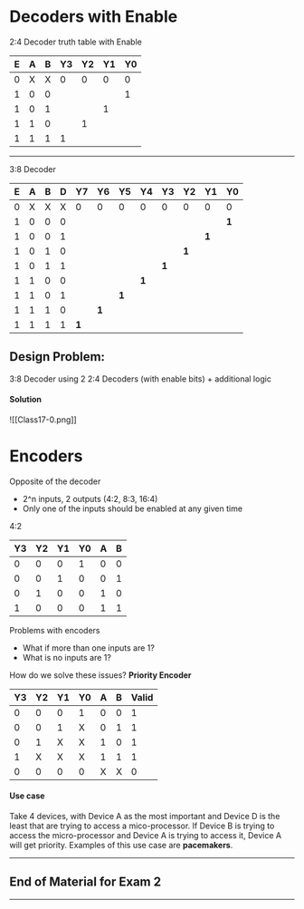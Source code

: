 # Decoders with Enable
2:4 Decoder truth table with Enable

| E   | A   | B   | Y3  | Y2  | Y1  | Y0  |
| --- | --- | --- | --- | --- | --- | --- |
| 0   | X   | X   | 0   | 0   | 0   | 0   |
| 1   | 0   | 0   |     |     |     | 1   |
| 1   | 0   | 1   |     |     | 1   |     |
| 1   | 1   | 0   |     | 1   |     |     |
| 1   | 1   | 1   | 1   |     |     |     |

---
3:8 Decoder

| E   | A   | B   | D   | Y7    | Y6    | Y5    | Y4    | Y3    | Y2    | Y1    | Y0    |
| --- | --- | --- | --- | ----- | ----- | ----- | ----- | ----- | ----- | ----- | ----- |
| 0   | X   | X   | X   | 0     | 0     | 0     | 0     | 0     | 0     | 0     | 0     |
| 1   | 0   | 0   | 0   |       |       |       |       |       |       |       | **1** |
| 1   | 0   | 0   | 1   |       |       |       |       |       |       | **1** |       |
| 1   | 0   | 1   | 0   |       |       |       |       |       | **1** |       |       |
| 1   | 0   | 1   | 1   |       |       |       |       | **1** |       |       |       |
| 1   | 1   | 0   | 0   |       |       |       | **1** |       |       |       |       |
| 1   | 1   | 0   | 1   |       |       | **1** |       |       |       |       |       |
| 1   | 1   | 1   | 0   |       | **1** |       |       |       |       |       |       |
| 1   | 1   | 1   | 1   | **1** |       |       |       |       |       |       |       |

## Design Problem: 
3:8 Decoder using 2 2:4 Decoders (with enable bits) + additional logic
#### Solution
![[Class17-0.png]]

# Encoders
Opposite of the decoder
- 2^n inputs, 2 outputs (4:2, 8:3, 16:4)
- Only one of the inputs should be enabled at any given time

4:2

| Y3  | Y2  | Y1  | Y0  | A   | B   |
| --- | --- | --- | --- | --- | --- |
| 0   | 0   | 0   | 1   | 0   | 0   |
| 0   | 0   | 1   | 0   | 0   | 1   |
| 0   | 1   | 0   | 0   | 1   | 0   |
| 1   | 0   | 0   | 0   | 1   | 1   |

Problems with encoders
- What if more than one inputs are 1?
- What is no inputs are 1?

How do we solve these issues?
**Priority Encoder**

| Y3  | Y2  | Y1  | Y0  | A   | B   | Valid |
| --- | --- | --- | --- | --- | --- | ----- |
| 0   | 0   | 0   | 1   | 0   | 0   | 1     |
| 0   | 0   | 1   | X   | 0   | 1   | 1     |
| 0   | 1   | X   | X   | 1   | 0   | 1     |
| 1   | X   | X   | X   | 1   | 1   | 1     |
| 0   | 0   | 0   | 0   | X   | X   | 0     |

#### Use case

Take 4 devices, with Device A as the most important and Device D is the least that are trying to access a mico-processor. If Device B is trying to access the micro-processor and Device A is trying to access it, Device A will get priority. Examples of this use case are **pacemakers**.

---
## End of Material for Exam 2
---